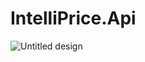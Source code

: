 # IntelliPrice.Api

![Untitled design](https://user-images.githubusercontent.com/76453820/183370149-c204d95c-b818-458f-b1e3-1c18c37f0d9a.png)
